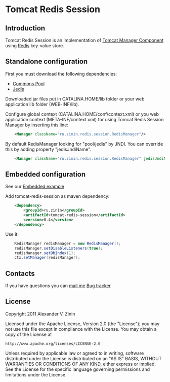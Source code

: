 # Tomcat Redis Session

## Introduction
Tomcat Redis Session is an implementation of
[Tomcat Manager Component](http://tomcat.apache.org/tomcat-7.0-doc/config/manager.html)
using [Redis](http://redis.io/) key-value store.

## Standalone configuration

First you must download the following dependencies:

- [Commons Pool](http://commons.apache.org/pool/)
- [Jedis](https://github.com/xetorthio/jedis)

Downloaded jar files put in CATALINA.HOME/lib folder or your web application lib folder (WEB-INF/lib).

Configure global context (CATALINA.HOME/conf/context.xml) or you web application context (META-INF/context.xml) for using Tomcat Redis Session Manager by inserting this line:

```xml
    <Manager className="ru.zinin.redis.session.RedisManager"/>
```

By default RedisManager looking for "pool/jedis" by JNDI. You can override this by adding property "jedisJndiName".

```xml
    <Manager className="ru.zinin.redis.session.RedisManager" jedisJndiName="custom/jndi/path"/>
```

## Embedded configuration

See our [Embedded example](https://github.com/zinin/tomcat-redis-session-example)

Add tomcat-redis-session as maven dependency:

```xml
    <dependency>
        <groupId>ru.zinin</groupId>
        <artifactId>tomcat-redis-session</artifactId>
        <version>0.4</version>
    </dependency>
```

Use it:
    
```java
    RedisManager redisManager = new RedisManager();
    redisManager.setDisableListeners(true);
    redisManager.setDbIndex(1);
    ctx.setManager(redisManager);
```

## Contacts

If you have questions you can [mail me](mailto:mail@zinin.ru)
[Bug tracker](https://github.com/zinin/tomcat-redis-session/issues?state=open)

## License
Copyright 2011 Alexander V. Zinin

Licensed under the Apache License, Version 2.0 (the "License");
you may not use this file except in compliance with the License.
You may obtain a copy of the License at

    http://www.apache.org/licenses/LICENSE-2.0

Unless required by applicable law or agreed to in writing, software
distributed under the License is distributed on an "AS IS" BASIS,
WITHOUT WARRANTIES OR CONDITIONS OF ANY KIND, either express or implied.
See the License for the specific language governing permissions and
limitations under the License.
